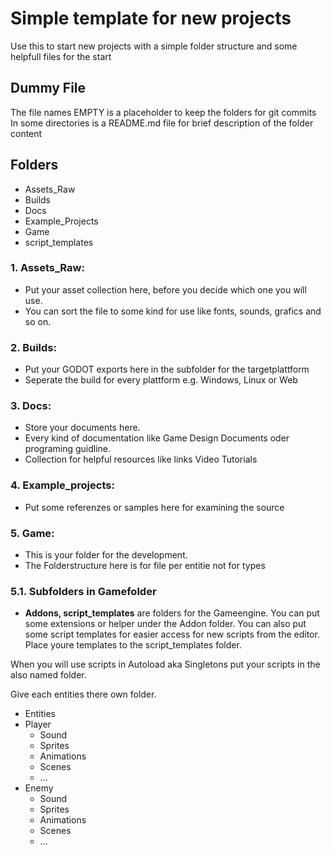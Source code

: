 # Simple template for new projects

Use this to start new projects with a simple folder structure and some helpfull files for the start

## Dummy File
The file names EMPTY is a placeholder to keep the folders for git commits
In some directories is a README.md file for brief description of the folder content

## Folders
- Assets_Raw
- Builds
- Docs
- Example_Projects
- Game
- script_templates

### 1. Assets_Raw: 
  - Put your asset collection here, before you decide which one you will use.
  - You can sort the file to some kind for use like fonts, sounds, grafics and so on.

### 2. Builds: 
  - Put your GODOT exports here in the subfolder for the targetplattform
  - Seperate the build for every plattform e.g. Windows, Linux or Web

### 3. Docs: 
  - Store your documents here.
  - Every kind of documentation like Game Design Documents oder programing guidline.
  - Collection for helpful resources like links Video Tutorials

### 4. Example_projects:
  - Put some referenzes or samples here for examining the source

### 5. Game: 
  - This is your folder for the development.
  - The Folderstructure here is for file per entitie not for types

### 5.1. Subfolders in Gamefolder
  - **Addons, script_templates** are folders for the Gameengine. You can put some extensions or helper under the Addon folder.
You can also put some script templates for easier access for new scripts from the editor. Place youre templates to the script_templates folder.

When you will use scripts in Autoload aka Singletons put your scripts in the also named folder.

Give each entities there own folder.

- Entities
 - Player
    - Sound
    - Sprites
    - Animations
    - Scenes
    - ...
- Enemy
    - Sound
    - Sprites
    - Animations
    - Scenes
    - ...


